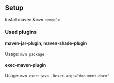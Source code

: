 ## Setup
Install maven & `mvn compile`.

### Used plugins

#### maven-jar-plugin, maven-shade-plugin

Usage: `mvn package`

#### exec-maven-plugin

Usage: `mvn exec:java -Dexec.args="document.docx"`